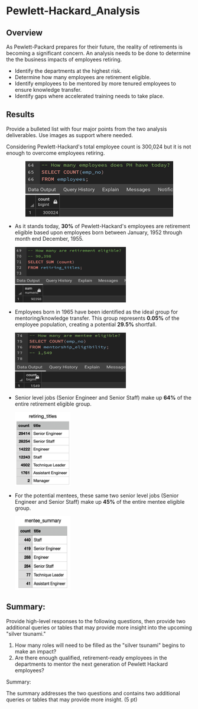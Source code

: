 # Pewlett-Hackard_Analysis

## Overview
As Pewlett-Packard prepares for their future, the reality of retirements is becoming a significant concern. An analysis needs to be done to determine the the business impacts of employees retiring.

* Identify the departments at the highest risk.
* Determine how many employees are retirement eligible.
* Identify employees to be mentored by more tenured employees to ensure knowledge transfer.
* Identify gaps where accelerated training needs to take place.


## Results

Provide a bulleted list with four major points from the two analysis deliverables. Use images as support where needed.

Considering Pewlett-Hackard's total employee count is 300,024 but it is not enough to overcome employees retiring. 
    <p align="center">
    <img src="images/Total_Employees.png" width="400" height="150">
    <p>

* As it stands today,  **30%** of Pewlett-Hackard's employees are retirement eligible based upon employees born between January, 1952 through month end December, 1955.

  <img src="images/Retirement_Eligible_Total.png" width="300" height="150"/> 

* Employees born in 1965 have been identified as the ideal group for mentoring/knowledge transfer. This group represents **0.05%** of the employee population, creating a potential **29.5%** shortfall.
      
  <img src="images/Mentee_Totals.png" width="300" height="150"/> 
      
* Senior level jobs (Senior Engineer and Senior Staff) make up **64%** of the entire retirement eligible group.
      
  <img src="images/Retirements_By_TItle.png" width="150" height="200"/>     
      
* For the potential mentees, these same two senior level jobs (Senior Engineer and Senior Staff) make up **45%** of the entire mentee eligible group.

   <img src="images/Mentee_Summary.png" width="150" height="200"/>   
        
## Summary: 

Provide high-level responses to the following questions, then provide two additional queries or tables that may provide more insight into the upcoming "silver tsunami."

1. How many roles will need to be filled as the "silver tsunami" begins to make an impact?
2. Are there enough qualified, retirement-ready employees in the departments to mentor the next generation of Pewlett Hackard employees?


Summary:

The summary addresses the two questions and contains two additional queries or tables that may provide more insight. (5 pt)

